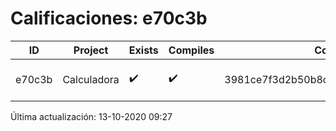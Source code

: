 # Calificaciones: e70c3b
|ID|Project|Exists|Compiles|CommitHash|CommitDate|CheckDate|Comments|
|-|-|-|-|-|-|-|-|
|e70c3b|Calculadora|✔️|✔️|3981ce7f3d2b50b8c78c07fd01c20e8f90e9e86d|12-10-2020 23:04:39|13-10-2020 09:27:48|NULL|

Última actualización: 13-10-2020 09:27